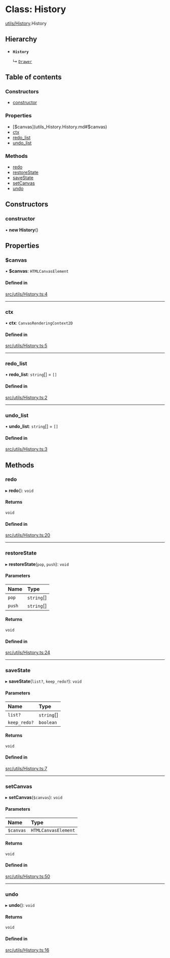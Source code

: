 # Class: History

[utils/History](../modules/utils_History.md).History

## Hierarchy

- **`History`**

  ↳ [`Drawer`](Drawer.Drawer.md)

## Table of contents

### Constructors

- [constructor](utils_History.History.md#constructor)

### Properties

- [$canvas](utils_History.History.md#$canvas)
- [ctx](utils_History.History.md#ctx)
- [redo\_list](utils_History.History.md#redo_list)
- [undo\_list](utils_History.History.md#undo_list)

### Methods

- [redo](utils_History.History.md#redo)
- [restoreState](utils_History.History.md#restorestate)
- [saveState](utils_History.History.md#savestate)
- [setCanvas](utils_History.History.md#setcanvas)
- [undo](utils_History.History.md#undo)

## Constructors

### constructor

• **new History**()

## Properties

### $canvas

• **$canvas**: `HTMLCanvasElement`

#### Defined in

[src/utils/History.ts:4](https://github.com/fabwcie/drawer/blob/6f6bdfc/src/utils/History.ts#L4)

___

### ctx

• **ctx**: `CanvasRenderingContext2D`

#### Defined in

[src/utils/History.ts:5](https://github.com/fabwcie/drawer/blob/6f6bdfc/src/utils/History.ts#L5)

___

### redo\_list

• **redo\_list**: `string`[] = `[]`

#### Defined in

[src/utils/History.ts:2](https://github.com/fabwcie/drawer/blob/6f6bdfc/src/utils/History.ts#L2)

___

### undo\_list

• **undo\_list**: `string`[] = `[]`

#### Defined in

[src/utils/History.ts:3](https://github.com/fabwcie/drawer/blob/6f6bdfc/src/utils/History.ts#L3)

## Methods

### redo

▸ **redo**(): `void`

#### Returns

`void`

#### Defined in

[src/utils/History.ts:20](https://github.com/fabwcie/drawer/blob/6f6bdfc/src/utils/History.ts#L20)

___

### restoreState

▸ **restoreState**(`pop`, `push`): `void`

#### Parameters

| Name | Type |
| :------ | :------ |
| `pop` | `string`[] |
| `push` | `string`[] |

#### Returns

`void`

#### Defined in

[src/utils/History.ts:24](https://github.com/fabwcie/drawer/blob/6f6bdfc/src/utils/History.ts#L24)

___

### saveState

▸ **saveState**(`list?`, `keep_redo?`): `void`

#### Parameters

| Name | Type |
| :------ | :------ |
| `list?` | `string`[] |
| `keep_redo?` | `boolean` |

#### Returns

`void`

#### Defined in

[src/utils/History.ts:7](https://github.com/fabwcie/drawer/blob/6f6bdfc/src/utils/History.ts#L7)

___

### setCanvas

▸ **setCanvas**(`$canvas`): `void`

#### Parameters

| Name | Type |
| :------ | :------ |
| `$canvas` | `HTMLCanvasElement` |

#### Returns

`void`

#### Defined in

[src/utils/History.ts:50](https://github.com/fabwcie/drawer/blob/6f6bdfc/src/utils/History.ts#L50)

___

### undo

▸ **undo**(): `void`

#### Returns

`void`

#### Defined in

[src/utils/History.ts:16](https://github.com/fabwcie/drawer/blob/6f6bdfc/src/utils/History.ts#L16)
